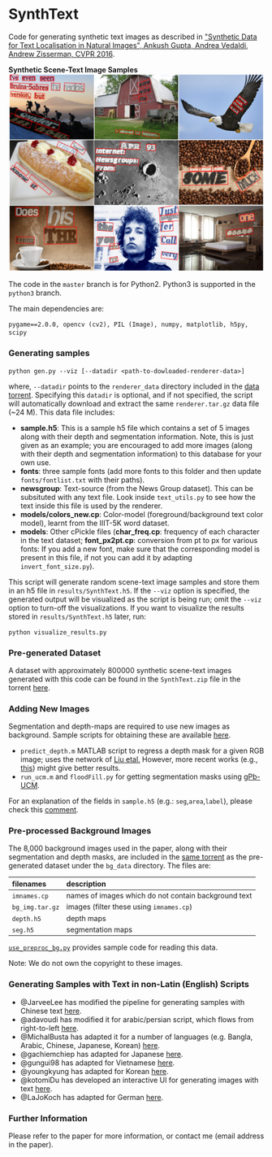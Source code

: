 # SynthText
Code for generating synthetic text images as described in ["Synthetic Data for Text Localisation in Natural Images", Ankush Gupta, Andrea Vedaldi, Andrew Zisserman, CVPR 2016](https://www.robots.ox.ac.uk/~vgg/data/scenetext/).


**Synthetic Scene-Text Image Samples**
![Synthetic Scene-Text Samples](samples.png "Synthetic Samples")

The code in the `master` branch is for Python2. Python3 is supported in the `python3` branch.

The main dependencies are:

```
pygame==2.0.0, opencv (cv2), PIL (Image), numpy, matplotlib, h5py, scipy
```

### Generating samples

```
python gen.py --viz [--datadir <path-to-dowloaded-renderer-data>]
```
where, `--datadir` points to the `renderer_data` directory included in the
[data torrent](https://academictorrents.com/details/2dba9518166cbd141534cbf381aa3e99a087e83c).
Specifying this `datadir` is optional, and if not specified, the script will
automatically download and extract the same `renderer.tar.gz` data file (~24 M).
This data file includes:

  - **sample.h5**: This is a sample h5 file which contains a set of 5 images along with their depth and segmentation information. Note, this is just given as an example; you are encouraged to add more images (along with their depth and segmentation information) to this database for your own use.
  - **fonts**: three sample fonts (add more fonts to this folder and then update `fonts/fontlist.txt` with their paths).
  - **newsgroup**: Text-source (from the News Group dataset). This can be subsituted with any text file. Look inside `text_utils.py` to see how the text inside this file is used by the renderer.
  - **models/colors_new.cp**: Color-model (foreground/background text color model), learnt from the IIIT-5K word dataset.
  - **models**: Other cPickle files (**char\_freq.cp**: frequency of each character in the text dataset; **font\_px2pt.cp**: conversion from pt to px for various fonts: If you add a new font, make sure that the corresponding model is present in this file, if not you can add it by adapting `invert_font_size.py`).

This script will generate random scene-text image samples and store them in an h5 file in `results/SynthText.h5`. If the `--viz` option is specified, the generated output will be visualized as the script is being run; omit the `--viz` option to turn-off the visualizations. If you want to visualize the results stored in  `results/SynthText.h5` later, run:

```
python visualize_results.py
```
### Pre-generated Dataset
A dataset with approximately 800000 synthetic scene-text images generated with this code can be found in the `SynthText.zip` file in the torrent [here](https://academictorrents.com/details/2dba9518166cbd141534cbf381aa3e99a087e83c).

### Adding New Images
Segmentation and depth-maps are required to use new images as background. Sample scripts for obtaining these are available [here](https://github.com/ankush-me/SynthText/tree/master/prep_scripts).

* `predict_depth.m` MATLAB script to regress a depth mask for a given RGB image; uses the network of [Liu etal.](https://bitbucket.org/fayao/dcnf-fcsp/) However, more recent works (e.g., [this](https://github.com/iro-cp/FCRN-DepthPrediction)) might give better results.
* `run_ucm.m` and `floodFill.py` for getting segmentation masks using [gPb-UCM](https://github.com/jponttuset/mcg).

For an explanation of the fields in `sample.h5` (e.g.: `seg`,`area`,`label`), please check this [comment](https://github.com/ankush-me/SynthText/issues/5#issuecomment-274490044).

### Pre-processed Background Images

The 8,000 background images used in the paper, along with their
segmentation and depth masks, are included in the [same
torrent](https://academictorrents.com/details/2dba9518166cbd141534cbf381aa3e99a087e83c)
as the pre-generated dataset under the `bg_data` directory.  The files are:

|    filenames    |                      description                     |
|:--------------- |:---------------------------------------------------- |
| `imnames.cp`    | names of images which do not contain background text |
| `bg_img.tar.gz` | images (filter these using `imnames.cp`)             |
| `depth.h5`      | depth maps                                           |
| `seg.h5`        | segmentation maps                                    |

[`use_preproc_bg.py`](https://github.com/ankush-me/SynthText/blob/master/use_preproc_bg.py) provides sample code for reading this data.

Note: We do not own the copyright to these images.

### Generating Samples with Text in non-Latin (English) Scripts
- @JarveeLee has modified the pipeline for generating samples with Chinese text [here](https://github.com/JarveeLee/SynthText_Chinese_version).
- @adavoudi has modified it for arabic/persian script, which flows from right-to-left [here](https://github.com/adavoudi/SynthText).
- @MichalBusta has adapted it for a number of languages (e.g. Bangla, Arabic, Chinese, Japanese, Korean) [here](https://github.com/MichalBusta/E2E-MLT).
- @gachiemchiep has adapted for Japanese [here](https://github.com/gachiemchiep/SynthText).
- @gungui98 has adapted for Vietnamese [here](https://github.com/gungui98/SynthText).
- @youngkyung has adapted for Korean [here](https://github.com/youngkyung/SynthText_kr).
- @kotomiDu has developed an interactive UI for generating images with text [here](https://github.com/kotomiDu/GameSynthText).
- @LaJoKoch has adapted for German [here](https://github.com/LaJoKoch/SynthTextGerman).

### Further Information
Please refer to the paper for more information, or contact me (email address in the paper).
